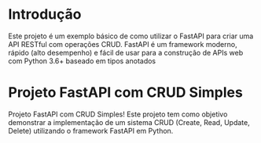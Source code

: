 # Introdução
Este projeto é um exemplo básico de como utilizar o FastAPI para criar uma API RESTful com operações CRUD. FastAPI é um framework moderno, rápido (alto desempenho) e 
fácil de usar para a construção de APIs web com Python 3.6+ baseado em tipos anotados

# Projeto FastAPI com CRUD Simples 
Projeto FastAPI com CRUD Simples! Este projeto tem como objetivo demonstrar a implementação de um sistema CRUD (Create, Read, Update, Delete) utilizando o framework FastAPI em Python.



